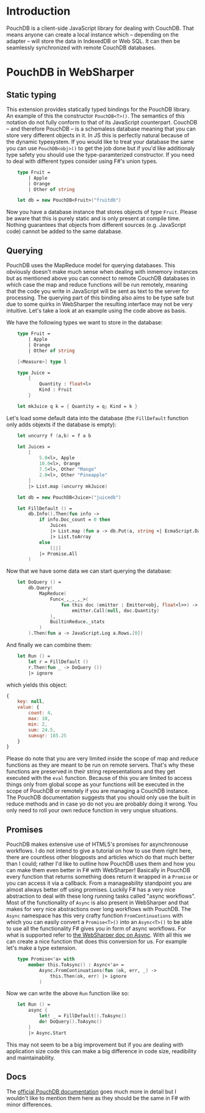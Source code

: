 # Introduction

PouchDB is a client-side JavaScript library for dealing with CouchDB. That means anyone can create a local instance which – depending on the adapter – will store the data in IndexedDB or Web SQL. It can then be seamlessly synchronized with remote CouchDB databases.

# PouchDB in WebSharper

## Static typing

This extension provides statically typed bindings for the PouchDB library. An example of this the constructor ``PouchDB<T>()``. The semantics of this notation do not fully conform to that of its JavaScript counterpart. CouchDB – and therefore PouchDB – is a schemaless database meaning that you can store very different objects in it. In JS this is perfectly natural because of the dynamic typesystem. If you would like to treat your database the same you can use ``PouchDB<obj>()`` to get the job done but if you'd like additionaly type safety you should use the type-paramterized constructor. If you need to deal with different types consider using F#'s union types.

```fsharp
	type Fruit =
		| Apple
		| Orange
		| Other of string

	let db = new PouchDB<Fruit>("fruitdb")
```

Now you have a database instance that stores objects of type ``Fruit``. Please be aware that this is purely static and is only present at compile time. Nothing guarantees that objects from different sources (e.g. JavaScript code) cannot be added to the same database.

## Querying

PouchDB uses the MapReduce model for querying databases. This obviously doesn't make much sense when dealing with inmemory instances but as mentioned above you can connect to remote CouchDB databases in which case the map and reduce functions will be run remotely, meaning that the code you write in JavaScript will be sent as text to the server for processing. The querying part of this binding also aims to be type safe but due to some quirks in WebSharper the resulting interface may not be very intuitive. Let's take a look at an example using the code above as basis.

We have the following types we want to store in the database:

```fsharp
    type Fruit =
        | Apple
        | Orange
        | Other of string

    [<Measure>] type l

    type Juice =
        {
            Quantity : float<l>
            Kind : Fruit
        }

	let mkJuice q k = { Quantity = q; Kind = k }
```

Let's load some default data into the database (the ``FillDefault`` function only adds objexts if the database is empty):

```fsharp
    let uncurry f (a,b) = f a b

    let Juices =
        [
            5.0<l>, Apple
            10.0<l>, Orange
            7.5<l>, Other "Mango"
            2.0<l>, Other "Pineapple"            
        ]
        |> List.map (uncurry mkJuice)

    let db = new PouchDB<Juice>("juicedb")

    let FillDefault () =
        db.Info().Then(fun info ->
            if info.Doc_count = 0 then
                Juices
                |> List.map (fun a -> db.Put(a, string <| EcmaScript.Date.Now()))
                |> List.toArray
            else
                [||]
            |> Promise.All
        )
```

Now that we have some data we can start querying the database:

```fsharp
    let DoQuery () =
        db.Query(
            MapReduce(
                Func<_,_,_,_>(
                    fun this doc (emitter : Emitter<obj, float<l>>) ->
                        emitter.Call(null, doc.Quantity)
                ),
                BuiltinReduce._stats
            )
        ).Then(fun a -> JavaScript.Log a.Rows.[0])
```
	
And finally we can combine them:

```fsharp
	let Run () =
        let r = FillDefault ()
        r.Then(fun _ -> DoQuery ())
        |> ignore
```

which yields this object:

```javascript
{
	key: null,
	value: {
		count: 4,
		max: 10,
		min: 2,
		sum: 24.5,
		sumsqr: 185.25
	}
}
```

Please do note that you are very limited inside the scope of map and reduce functions as they are meant to be run on remote servers. That's why these functions are preserved in their string representations and they get executed with the ``eval`` function. Because of this you are limited to access things only from global scope as your functions will be executed in the scope of PouchDB or remotely if you are managing a CouchDB instance. The PouchDB documentation suggests that you should only use the built in reduce methods and in case yo do not you are probably doing it wrong. You only need to roll your own reduce function in very unqiue situations.

## Promises

PouchDB makes extensive use of HTML5's promises for asynchronouse workflows. I do not intend to give a tutorial on how to use them right here, there are countless other blogposts and articles which do that much better than I could; rather I'd like to outline how PouchDB uses them and how you can make them even better in F# with WebSharper!
Basically in PouchDB every function that returns something does return it wrapped in a ``Promise`` or you can access it via a callback. From a manageability standpoint you are almost always better off using promises. Luckily F# has a very nice abstraction to deal with these long running tasks called "async workflows". Most of the functionality of `Async` is also present in WebSharper and that makes for very nice abstractions over long workflows with PouchDB. The ``Async`` namespace has this very crafty function ``FromContinuations`` with which you can easily convert a ``Promise<T>()`` into an ``Async<T>()`` to be able to use all the functionality F# gives you in form of async workflows. For what is supported refer to [the WebSharper doc on Async](https://github.com/intellifactory/websharper/blob/master/docs/Async.md). With all this we can create a nice function that does this conversion for us. For example let's make a type extension.

```fsharp
    type Promise<'a> with
        member this.ToAsync() : Async<'a> =
            Async.FromContinuations(fun (ok, err, _) ->
                this.Then(ok, err) |> ignore
            )
```

Now we can write the above ``Run`` function like so:

```fsharp
	let Run () =
        async {
            let! _ = FillDefault().ToAsync()
            do! DoQuery().ToAsync()
        }
        |> Async.Start
```

This may not seem to be a big improvement but if you are dealing with application size code this can make a big difference in code size, readibility and maintainability.

## Docs

The [official PouchDB documentation](http://pouchdb.com/api.html) goes much more in detail but I wouldn't like to mention them here as they should be the same in F# with minor differences.